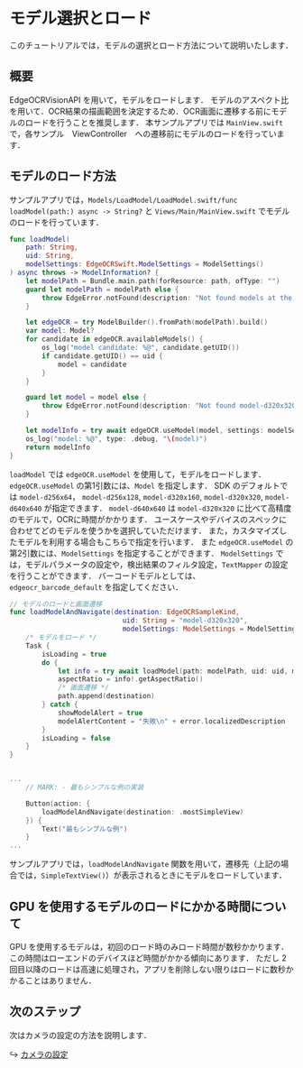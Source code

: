 # モデル選択とロード
このチュートリアルでは，モデルの選択とロード方法について説明いたします．


## 概要
EdgeOCRVisionAPI を用いて，モデルをロードします．
モデルのアスペクト比を用いて．OCR結果の描画範囲を決定するため．OCR画面に遷移する前にモデルのロードを行うことを推奨します．
本サンプルアプリでは `MainView.swift` で，各サンプル　ViewController　への遷移前にモデルのロードを行っています．


## モデルのロード方法
サンプルアプリでは，`Models/LoadModel/LoadModel.swift/func loadModel(path:) async -> String?` と `Views/Main/MainView.swift` でモデルのロードを行っています．

```swift
func loadModel(
    path: String,
    uid: String,
    modelSettings: EdgeOCRSwift.ModelSettings = ModelSettings()
) async throws -> ModelInformation? {
    let modelPath = Bundle.main.path(forResource: path, ofType: "")
    guard let modelPath = modelPath else {
        throw EdgeError.notFound(description: "Not found models at the given path: \(path)")
    }

    let edgeOCR = try ModelBuilder().fromPath(modelPath).build()
    var model: Model?
    for candidate in edgeOCR.availableModels() {
        os_log("model candidate: %@", candidate.getUID())
        if candidate.getUID() == uid {
            model = candidate
        }
    }

    guard let model = model else {
        throw EdgeError.notFound(description: "Not found model-d320x320 model")
    }

    let modelInfo = try await edgeOCR.useModel(model, settings: modelSettings)
    os_log("model: %@", type: .debug, "\(model)")
    return modelInfo
}
```

`loadModel` では `edgeOCR.useModel` を使用して，モデルをロードします．
`edgeOCR.useModel` の第1引数には、`Model` を指定します．
SDK のデフォルトでは `model-d256x64`， `model-d256x128`, `model-d320x160`, `model-d320x320`, `model-d640x640` が指定できます．
`model-d640x640` は `model-d320x320` に比べて高精度のモデルで，OCRに時間がかかります．
ユースケースやデバイスのスペックに合わせてどのモデルを使うかを選択していただけます．
また，カスタマイズしたモデルを利用する場合もこちらで指定を行います．
また `edgeOCR.useModel` の第2引数には、`ModelSettings` を指定することができます．
`ModelSettings` では，モデルパラメータの設定や，検出結果のフィルタ設定，`TextMapper` の設定を行うことができます．
バーコードモデルとしては、 `edgeocr_barcode_default` を指定してください．


```swift
// モデルのロードと画面遷移
func loadModelAndNavigate(destination: EdgeOCRSampleKind,
                            uid: String = "model-d320x320",
                            modelSettings: ModelSettings = ModelSettings()) {
    /* モデルをロード */
    Task {
        isLoading = true
        do {
            let info = try await loadModel(path: modelPath, uid: uid, modelSettings: modelSettings)
            aspectRatio = info!.getAspectRatio()
            /* 画面遷移 */
            path.append(destination)
        } catch {
            showModelAlert = true
            modelAlertContent = "失敗\n" + error.localizedDescription
        }
        isLoading = false
    }
}


...
    // MARK: - 最もシンプルな例の実装

    Button(action: {
        loadModelAndNavigate(destination: .mostSimpleView)
    }) {
        Text("最もシンプルな例")
    }
...
```

サンプルアプリでは，`loadModelAndNavigate` 関数を用いて，遷移先（上記の場合では，`SimpleTextView()`）が表示されるときにモデルをロードしています．


## GPU を使用するモデルのロードにかかる時間について
GPU を使用するモデルは，初回のロード時のみロード時間が数秒かかります．
この時間はローエンドのデバイスほど時間がかかる傾向にあります．
ただし 2 回目以降のロードは高速に処理され，アプリを削除しない限りはロードに数秒かかることはありません．


## 次のステップ
次はカメラの設定の方法を説明します．

↪️ [カメラの設定](04-setup-camera.md)
